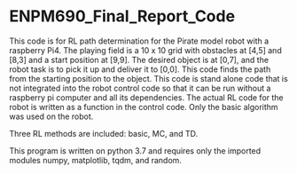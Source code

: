 # ENPM690_Final_Report_Code

This code is for RL path determination for the Pirate model robot with a raspberry Pi4.  The playing field is a 10 x 10 grid 
with obstacles at [4,5] and [8,3] and a start position at [9,9].  The desired object is at [0,7], and the robot task is to pick it up and deliver it to [0,0].  This code finds the path from the starting position to the object.  This code is stand alone code that is not integrated into the robot control code so that it can be run without a raspberry pi computer and all its dependencies.  The actual RL  code for the robot is written as a function in the control code. Only the basic algorithm was used on the robot.

Three RL methods are included: basic, MC, and TD.

This program is written on python 3.7 and requires only the imported modules numpy, matplotlib, tqdm, and random.


